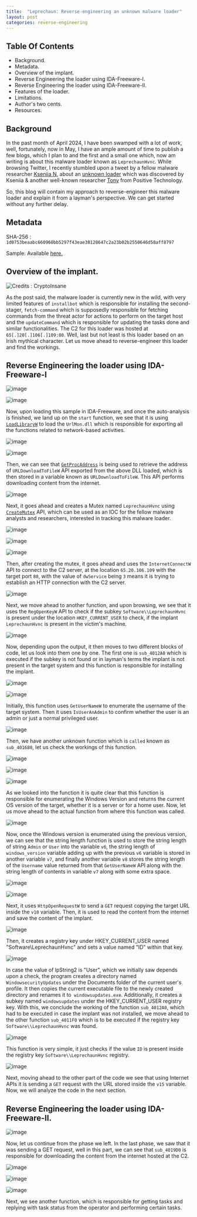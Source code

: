 ```yaml
---
title:  "Leprechaun: Reverse-engineering an unknown malware loader"
layout: post
categories: reverse-engineering
---
```




## Table Of Contents


- Background.
- Metadata.
- Overview of the implant.
- Reverse Engineering the loader using IDA-Freeware-I.
- Reverse Engineering the loader using IDA-Freeware-II.
- Features of the loader.
- Limitations.
- Author's two cents.
- Resources.  



## Background

In the past month of April 2024, I have been swamped with a lot of work, well, fortunately, now in May, I have an ample amount of time to publish a few blogs, which I plan to and the first and a small one which, now am writing is about this malware loader known as `LeprechaunHvnc`. While browsing Twitter, I recently stumbled upon a tweet by a fellow malware researcher [Kseniia N](https://twitter.com/naumovax), about an [unknown loader](https://x.com/naumovax/status/1775185431237206209) which was discovered by Kseniia & another well-known researcher [Tony](https://twitter.com/t0nynot) from Positive Technology. 

So, this blog will contain my approach to reverse-engineer this malware loader and explain it from a layman's perspective.  We can get started without any further delay. 





## Metadata


SHA-256 : `1d0753beaabc660960bb5297f43eae38128647c2a23b02b2550646d58aff8797`

Sample: Available [here.](https://bazaar.abuse.ch/sample/1d0753beaabc660960bb5297f43eae38128647c2a23b02b2550646d58aff8797#)





## Overview of the implant. 

![Credits : CryptoInsane](https://github.com/xelemental/xelemental.github.io/assets/49472311/c44a6b7e-de8b-4e58-9892-7e499210d468)


As the post said, the malware loader is currently new in the wild, with very limited features of `installbot` which is responsible for installing the second-stager, `fetch-command` which is supposedly responsible for fetching commands from the threat actor for actions to perform on the target host and the `updateCommand` which is responsible for updating the tasks done and similar functionalities. The C2 for this loader was hosted at `65[.]20[.]106[.]109:80`. Well, last but not least is this loader based on an Irish mythical character. Let us move ahead to reverse-engineer this loader and find the workings.




## Reverse Engineering the loader using IDA-Freeware-I


![image](https://github.com/xelemental/xelemental.github.io/assets/49472311/31b3c9ef-5669-475b-8048-e23e8a0fdf18)


![image](https://github.com/xelemental/xelemental.github.io/assets/49472311/7674a28a-963b-4bc2-9b0a-bd5c5b6c1758)


Now, upon loading this sample in IDA-Freeware, and once the auto-analysis is finished, we land up on the `start` function, we see that it is using [`LoadLibraryW`](https://learn.microsoft.com/en-us/windows/win32/api/libloaderapi/nf-libloaderapi-loadlibraryw) to load the `UrlMon.dll` which is responsible for exporting all the functions related to network-based activities. 


![image](https://github.com/xelemental/xelemental.github.io/assets/49472311/c3a7dcf8-abec-4ab3-85c2-4d456668352b)


![image](https://github.com/xelemental/xelemental.github.io/assets/49472311/01b08401-d923-4d07-bc20-c9d99ad9f17b)



Then, we can see that [`GetProcAddress`](https://learn.microsoft.com/en-us/windows/win32/api/libloaderapi/nf-libloaderapi-getprocaddress) is being used to retrieve the address of `URLDownloadToFileW` API exported from the above DLL loaded, which is then stored in a variable known as `URLDownloadToFileW`. This API performs downloading content from the internet. 


![image](https://github.com/xelemental/xelemental.github.io/assets/49472311/565111ba-fe57-4688-8db9-1b442d06283f)


Next, it goes ahead and creates a Mutex named `LeprechaunHvnc` using [`CreateMutex`](https://learn.microsoft.com/en-us/windows/win32/api/synchapi/nf-synchapi-createmutexa?source=recommendations) API, which can be used as an IOC for the fellow malware analysts and researchers, interested in tracking this malware loader. 


![image](https://github.com/xelemental/xelemental.github.io/assets/49472311/8d9810b2-e558-4ae7-b676-609a1b52d31f)



![image](https://github.com/xelemental/xelemental.github.io/assets/49472311/49e823d8-52ab-4642-a8b2-08ecafcbd568)


![image](https://github.com/xelemental/xelemental.github.io/assets/49472311/bd09490d-3bf1-43a4-a65b-1949054c14de)


Then, after creating the mutex, it goes ahead and uses the `InternetConnectW` API to connect to the C2 server, at the location `65.20.106.109` with the target port `80`, with the value of `dwService` being `3` means it is trying to establish an HTTP connection with the C2 server.


![image](https://github.com/xelemental/xelemental.github.io/assets/49472311/45b80388-cf03-4e37-8935-61dafa92cec6)


Next, we move ahead to another function, and upon browsing, we see that it uses the `RegOpenKeyW` API to check if the subkey `Software\\LeprechaunHvnc` is present under the location `HKEY_CURRENT_USER` to check, if the implant `LeprechaunHvnc` is present in the victim's machine. 


![image](https://github.com/xelemental/xelemental.github.io/assets/49472311/9a184b52-63d5-43b5-9c1b-bcceb829d108)


Now, depending upon the output, it then moves to two different blocks of code, let us look into them one by one. The first one is `sub_4012A0` which is executed if the subkey is not found or in layman's terms the implant is not present in the target system and this function is responsible for installing the implant.


![image](https://github.com/xelemental/xelemental.github.io/assets/49472311/41e60c4c-9811-4aef-ba22-d0d6386b1a4a)


![image](https://github.com/xelemental/xelemental.github.io/assets/49472311/46583682-c159-403a-991f-9a4119131563)


Initially, this function uses `GetUserNameW` to enumerate the username of the target system. Then it uses `IsUserAnAdmin` to confirm whether the user is an admin or just a normal privileged user.


![image](https://github.com/xelemental/xelemental.github.io/assets/49472311/82fb532c-c136-4f04-9ea5-da743eef4e84)



Then, we have another unknown function which is `called` known as `sub_401680`, let us check the workings of this function.




![image](https://github.com/xelemental/xelemental.github.io/assets/49472311/c8ac61d2-b79a-4fb9-aac3-b781325b1135)


![image](https://github.com/xelemental/xelemental.github.io/assets/49472311/85009481-d5ac-4bd4-b4a4-3f977b35c646)


![image](https://github.com/xelemental/xelemental.github.io/assets/49472311/80ed71ca-5252-4651-9f51-52ea0cb92ccb)





As we looked into the function it is quite clear that this function is responsible for enumerating the Windows Version and returns the current OS version of the target, whether it is a server or for a home user. Now, let us move ahead to the actual function from where this function was called. 



![image](https://github.com/xelemental/xelemental.github.io/assets/49472311/8b8a6056-a8f5-4581-b2a1-0c37faade115)



Now, once the Windows version is enumerated using the previous version, we can see that the string length function is used to store the string length of string `Admin` or `User` into the variable `v6`, the string length of `windows_version` variable adding up with the previous `v6` variable is stored in another variable `v7`, and finally another variable `v8` stores the string length of the `Username` value returned from that `GetUserNameW` API along with the string length of contents in variable `v7` along with some extra space. 


![image](https://github.com/xelemental/xelemental.github.io/assets/49472311/9e4de86e-b406-4456-a14e-bd045f2e41a5)

![image](https://github.com/xelemental/xelemental.github.io/assets/49472311/d3171629-453a-4cb3-b27f-d165b336c473)


Next, it uses `HttpOpenRequestW` to send a `GET` request copying the target URL inside the `v10` variable. Then, it is used to read the content from the internet and save the content of the implant. 


![image](https://github.com/xelemental/xelemental.github.io/assets/49472311/8ad70feb-d5ec-4377-9e3d-b0ee3c91d150)


Then, it creates a registry key under HKEY_CURRENT_USER named "Software\\LeprechaunHvnc" and sets a value named "ID" within that key.


![image](https://github.com/xelemental/xelemental.github.io/assets/49472311/c02b2fe5-8c9c-4bad-aa75-3011523e6283)


In case the value of lpString2 is "User", which we initially saw depends upon a check, the program creates a directory named `WindowsecurityUpdates` under the Documents folder of the current user's profile. It then copies the current executable file to the newly created directory and renames it to` windowsupdates.exe`. Additionally, it creates a subkey named `windowsupdates` under the HKEY_CURRENT_USER registry key. With this, we conclude the working of the function `sub_4012A0`, which had to be executed in case the implant was not installed, we move ahead to the other function `sub_4011F0` which is to be executed if the registry key `Software\\LeprechaunHvnc` was found. 


![image](https://github.com/xelemental/xelemental.github.io/assets/49472311/ebc70b90-af75-44a6-8276-73528c604d1f)

This function is very simple, it just checks if the value `ID` is present inside the registry key `Software\\LeprechaunHvnc` registry. 

![image](https://github.com/xelemental/xelemental.github.io/assets/49472311/0ae13b5d-97b7-4164-8bb5-4d48a54f4089)


Next, moving ahead to the other part of the code we see that using Internet APIs it is sending a `GET` request with the URL stored inside the `v15` variable. Now, we will analyze the code in the next section.



## Reverse Engineering the loader using IDA-Freeware-II.


![image](https://github.com/xelemental/xelemental.github.io/assets/49472311/c8bb5a38-8ef8-4064-aef9-b6ff96120b35)


Now, let us continue from the phase we left. In the last phase, we saw that it was sending a GET request, well in this part, we can see that `sub_4019D0` is responsible for downloading the content from the internet hosted at the C2. 


![image](https://github.com/xelemental/xelemental.github.io/assets/49472311/419a7fc1-aba7-451c-b4ba-3389b4d2bf1f)

![image](https://github.com/xelemental/xelemental.github.io/assets/49472311/b8619074-9840-4dfc-a91f-22c8c95b26ea)

![image](https://github.com/xelemental/xelemental.github.io/assets/49472311/d6d3c3b5-17be-4b53-be87-d7de13180b16)


Next, we see another function, which is responsible for getting tasks and replying with task status from the operator and performing certain tasks. 











